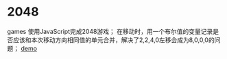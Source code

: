 # 2048
games
使用JavaScript完成2048游戏；
在移动时，用一个布尔值的变量记录是否应该和本次移动方向相同值的单元合并，解决了2,2,4,0左移会成为8,0,0,0的问题；
[demo](http://liuwx.xyz/2048/2048/index.html)
